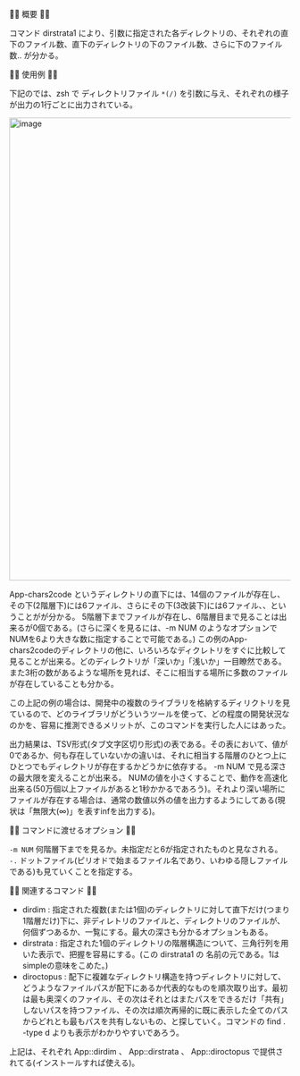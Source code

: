 📁📂 概要 📂📁

 コマンド dirstrata1 により、引数に指定された各ディレクトリの、それぞれの直下のファイル数、直下のディレクトリの下のファイル数、さらに下のファイル数.. が分かる。
 
📁📂 使用例 📂📁

 下記のでは、zsh で ディレクトリファイル `*(/)` を引数に与え、それぞれの様子が出力の1行ごとに出力されている。

<img width="828" alt="image" src="https://user-images.githubusercontent.com/6661651/230566453-5ade628e-01e7-4e1e-b414-1da25b43d993.png">

App-chars2code というディレクトリの直下には、14個のファイルが存在し、その下(2階層下)には6ファイル、さらにその下(3改装下)には6ファイル、、ということがが分かる。
5階層下までファイルが存在し、6階層目まで見ることは出来るが0個である。(さらに深くを見るには、-m NUM のようなオプションでNUMを6より大きな数に指定することで可能である。)
この例のApp-chars2codeのディレクトリの他に、いろいろなディクレトリをすぐに比較して見ることが出来る。どのディレクトリが「深いか」「浅いか」一目瞭然である。
また3桁の数があるような場所を見れば、そこに相当する場所に多数のファイルが存在していることも分かる。

この上記の例の場合は、開発中の複数のライブラリを格納するディリクトリを見ているので、どのライブラリがどういうツールを使って、どの程度の開発状況なのかを、容易に推測できるメリットが、このコマンドを実行した人にはあった。

出力結果は、TSV形式(タブ文字区切り形式)の表である。その表において、値が0であるか、何も存在していないかの違いは、それに相当する階層のひとつ上にひとつでもディレクトリが存在するかどうかに依存する。
-m NUM で見る深さの最大限を変えることが出来る。 NUMの値を小さくすることで、動作を高速化出来る(50万個以上ファイルがあると1秒かかるであろう)。それより深い場所にファイルが存在する場合は、通常の数値以外の値を出力するようにしてある(現状は「無限大(∞)」を表すinfを出力する)。

📁📂 コマンドに渡せるオプション 📂📁

`-m NUM`  何階層下までを見るか。未指定だと6が指定されたものと見なされる。
`-.`  ドットファイル(ピリオドで始まるファイル名であり、いわゆる隠しファイルである)も見ていくことを指定する。


📁📂 関連するコマンド 📂📁

- dirdim : 指定された複数(または1個)のディレクトリに対して直下だけ(つまり1階層だけ)下に、非ディレトリのファイルと、ディレクトリのファイルが、何個ずつあるか、一覧にする。最大の深さも分かるオプションもある。
- dirstrata : 指定された1個のディレクトリの階層構造について、三角行列を用いた表示で、把握を容易にする。(この dirstrata1 の 名前の元である。1はsimpleの意味をこめた。)
- diroctopus : 配下に複雑なディレクトリ構造を持つディレクトリに対して、どうようなファイルパスが配下にあるか代表的なものを順次取り出す。最初は最も奥深くのファイル、その次はそれとはまたパスをできるだけ「共有」しないパスを持つファイル、その次は順次再帰的に既に表示した全てのパスからどれとも最もパスを共有しないもの、と探していく。コマンドの find . -type d よりも表示がわかりやすいであろう。

上記は、それぞれ App::dirdim 、 App::dirstrata 、 App::diroctopus で提供されてる(インストールすれば使える)。
